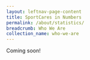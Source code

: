 ```yaml
---
layout: leftnav-page-content
title: SportCares in Numbers
permalink: /about/statistics/
breadcrumb: Who We Are
collection_name: who-we-are
---
```


Coming soon!
